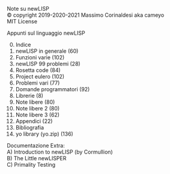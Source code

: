 Note su newLISP  
© copyright 2019-2020-2021 Massimo Corinaldesi aka cameyo  
MIT License  
    
Appunti sul linguaggio newLISP  
  
00) Indice  
01) newLISP in generale (60)  
02) Funzioni varie (102)  
03) newLISP 99 problemi (28)  
04) Rosetta code (84)  
05) Project eulero (102)  
06) Problemi vari (77)  
07) Domande programmatori (92)  
08) Librerie (8)  
09) Note libere (80)  
10) Note libere 2 (80)  
11) Note libere 3 (62)  
12) Appendici (22)  
13) Bibliografia  
99) yo library (yo.zip) (136)  
  
Documentazione Extra:  
A) Introduction to newLISP (by Cormullion)  
B) The Little newLISPER  
C) Primality Testing  

